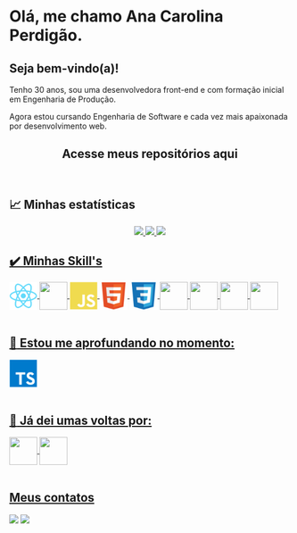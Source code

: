 # Olá, me chamo Ana Carolina Perdigão.
## Seja bem-vindo(a)!

<p>Tenho 30 anos, sou uma desenvolvedora front-end e com formação inicial em Engenharia de Produção.</p> 
<p>Agora estou cursando Engenharia de Software e cada vez mais apaixonada por desenvolvimento web.</p>

<div align='center'>
  <h2>
    <a
    target="_blank"
    style="text-decoration: none"
    href="https://github.com/anacperdigao?tab=stars"
    >Acesse meus repositórios aqui</a>
  </h2>
</div>

<br>

## :chart_with_upwards_trend: Minhas estatísticas

<div align="center">
  <a href="https://github.com/anacperdigao">
  <section>
  <img height="160em" src="https://github-readme-stats.vercel.app/api?username=anacperdigao&show_icons=true&theme=react&include_all_commits=true&count_private=true"/>
  <img height="160em" src="https://github-readme-stats.vercel.app/api/top-langs/?username=anacperdigao&layout=compact&langs_count=7&theme=react"/>
  <img height='160em' src='https://github-readme-streak-stats.herokuapp.com?user=anacperdigao&theme=react&date_format=j%20M%5B%20Y%5D&fire=DD0000&ring=52DD81&dates=52DD81&stroke=ABCFDD' />
  </section>
</div>


## ✔️ Minhas Skill's

<div>
  <img align="center"  height="50" width="50" src="https://raw.githubusercontent.com/devicons/devicon/master/icons/react/react-original.svg"/>
  <img align="center"  height="50" width="50" src="https://user-images.githubusercontent.com/108142878/205117966-f1d99b12-7767-4298-b5e8-c3ddc64b4f82.png"/>
  <img align="center"  height="50" width="50" src="https://raw.githubusercontent.com/devicons/devicon/master/icons/javascript/javascript-plain.svg"/>
  <img align="center"  height="50" width="50" src="https://raw.githubusercontent.com/devicons/devicon/master/icons/html5/html5-original.svg"/>
  <img align="center"  height="50" width="50" src="https://raw.githubusercontent.com/devicons/devicon/master/icons/css3/css3-original.svg"/>
  <img align="center"  height="50" width="50" src="https://cdn.jsdelivr.net/gh/devicons/devicon/icons/sass/sass-original.svg" />
  <img align="center"  height="50" width="50" src="https://user-images.githubusercontent.com/108142878/193302675-d7113fb4-a808-49f5-9465-ccf18cf31cfb.png"/>
  <img align="center"  height="50" width="50" src="https://cdn.jsdelivr.net/gh/devicons/devicon/icons/git/git-original.svg" />
  <img align="center"  height="50" width="50" src="https://user-images.githubusercontent.com/108142878/188039955-d02f0029-b2d6-4101-85d3-25a28baae374.png"/>
</div>
<br>

## :rocket: Estou me aprofundando no momento:
  
<div>
  <img align="center"  height="50" width="50" src="https://raw.githubusercontent.com/devicons/devicon/master/icons/typescript/typescript-original.svg"/>
</div>
<br>
  
## :mag_right: Já dei umas voltas por:
  
<div>
  <img align="center"  height="50" width="50" src="https://user-images.githubusercontent.com/108142878/205120742-32e7c623-b2c8-4acc-887b-6dd06c7ffd82.png"/>
  <img align="center"  height="50" width="50" src="https://user-images.githubusercontent.com/108142878/205120992-57821def-4111-40fc-8fa8-2411993e95d0.png"/>
</div>
<br>

## Meus contatos
  <a href="mailto:anacarolinaperdigao1@gmail.com"><img src="https://img.shields.io/badge/Gmail-D14836?style=for-the-badge&logo=gmail&logoColor=white" target="_blank"></a> 
  <a href="https://www.linkedin.com/in/anacarolinaperdigao/" target="_blank"><img src="https://img.shields.io/badge/-LinkedIn-%230077B5?style=for-the-badge&logo=linkedin&logoColor=white" target="_blank"></a>
